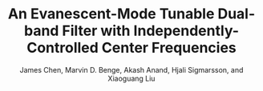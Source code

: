 ---
type: conference
title: An Evanescent-Mode Tunable Dual-band Filter with Independently-Controlled Center Frequencies
author: James Chen, Marvin D. Benge, Akash Anand, Hjali Sigmarsson, and Xiaoguang Liu
journal:
volume:
number:
year: 2016
month: May
doi: 10.1109/MWSYM.2016.7540404
pages:
publisher:
booktitle: IEEE MTT-S International Microwave Symposium (IMS)
note:
sort_key: 201605
bib_key: jrchen2016
topic: tunable-filter
---